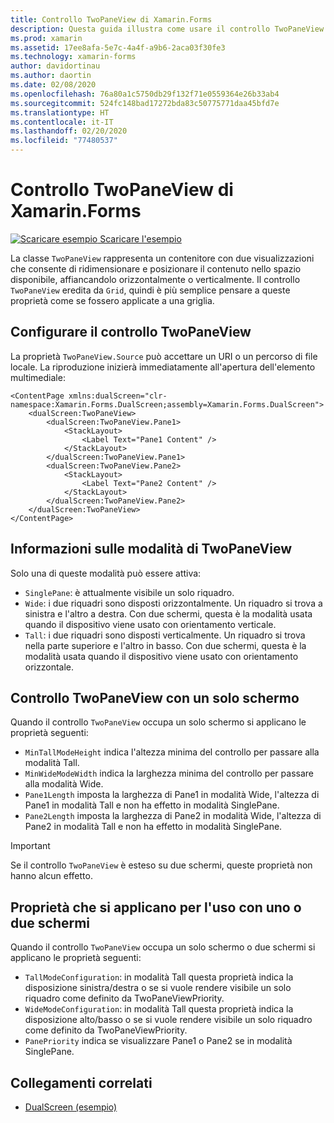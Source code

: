 ```yaml
---
title: Controllo TwoPaneView di Xamarin.Forms
description: Questa guida illustra come usare il controllo TwoPaneView di Xamarin.Forms per ottimizzare l'esperienza delle app per i dispositivi con doppio schermo, ad esempio Surface Duo e Surface Neo.
ms.prod: xamarin
ms.assetid: 17ee8afa-5e7c-4a4f-a9b6-2aca03f30fe3
ms.technology: xamarin-forms
author: davidortinau
ms.author: daortin
ms.date: 02/08/2020
ms.openlocfilehash: 76a80a1c5750db29f132f71e0559364e26b33ab4
ms.sourcegitcommit: 524fc148bad17272bda83c50775771daa45bfd7e
ms.translationtype: HT
ms.contentlocale: it-IT
ms.lasthandoff: 02/20/2020
ms.locfileid: "77480537"
---
```

# <a name="xamarinforms-twopaneview"></a>Controllo TwoPaneView di Xamarin.Forms

[![Scaricare esempio](~/media/shared/download.png) Scaricare l'esempio](https://github.com/xamarin/xamarin-forms-samples/tree/pre-release/UserInterface/DualScreenDemos)

La classe `TwoPaneView` rappresenta un contenitore con due visualizzazioni che consente di ridimensionare e posizionare il contenuto nello spazio disponibile, affiancandolo orizzontalmente o verticalmente. Il controllo `TwoPaneView` eredita da `Grid`, quindi è più semplice pensare a queste proprietà come se fossero applicate a una griglia.

## <a name="set-up-twopaneview"></a>Configurare il controllo TwoPaneView

La proprietà `TwoPaneView.Source` può accettare un URI o un percorso di file locale. La riproduzione inizierà immediatamente all'apertura dell'elemento multimediale:

```xaml
<ContentPage xmlns:dualScreen="clr-namespace:Xamarin.Forms.DualScreen;assembly=Xamarin.Forms.DualScreen">
    <dualScreen:TwoPaneView>
        <dualScreen:TwoPaneView.Pane1>
            <StackLayout>
                <Label Text="Pane1 Content" />
            </StackLayout>
        </dualScreen:TwoPaneView.Pane1>
        <dualScreen:TwoPaneView.Pane2>
            <StackLayout>
                <Label Text="Pane2 Content" />
            </StackLayout>
        </dualScreen:TwoPaneView.Pane2>
    </dualScreen:TwoPaneView>
</ContentPage>
```

## <a name="understand-twopaneview-modes"></a>Informazioni sulle modalità di TwoPaneView

Solo una di queste modalità può essere attiva:

- `SinglePane`: è attualmente visibile un solo riquadro.
- `Wide`: i due riquadri sono disposti orizzontalmente. Un riquadro si trova a sinistra e l'altro a destra. Con due schermi, questa è la modalità usata quando il dispositivo viene usato con orientamento verticale.
- `Tall`: i due riquadri sono disposti verticalmente. Un riquadro si trova nella parte superiore e l'altro in basso. Con due schermi, questa è la modalità usata quando il dispositivo viene usato con orientamento orizzontale.

## <a name="control-twopaneview-when-its-only-on-one-screen"></a>Controllo TwoPaneView con un solo schermo

Quando il controllo `TwoPaneView` occupa un solo schermo si applicano le proprietà seguenti:

- `MinTallModeHeight` indica l'altezza minima del controllo per passare alla modalità Tall.
- `MinWideModeWidth` indica la larghezza minima del controllo per passare alla modalità Wide.
- `Pane1Length` imposta la larghezza di Pane1 in modalità Wide, l'altezza di Pane1 in modalità Tall e non ha effetto in modalità SinglePane.
- `Pane2Length` imposta la larghezza di Pane2 in modalità Wide, l'altezza di Pane2 in modalità Tall e non ha effetto in modalità SinglePane.

> [!IMPORTANT]
> Se il controllo `TwoPaneView` è esteso su due schermi, queste proprietà non hanno alcun effetto.

## <a name="properties-that-apply-when-on-one-screen-or-two"></a>Proprietà che si applicano per l'uso con uno o due schermi

Quando il controllo `TwoPaneView` occupa un solo schermo o due schermi si applicano le proprietà seguenti:

- `TallModeConfiguration`: in modalità Tall questa proprietà indica la disposizione sinistra/destra o se si vuole rendere visibile un solo riquadro come definito da TwoPaneViewPriority.
- `WideModeConfiguration`: in modalità Tall questa proprietà indica la disposizione alto/basso o se si vuole rendere visibile un solo riquadro come definito da TwoPaneViewPriority.
- `PanePriority` indica se visualizzare Pane1 o Pane2 se in modalità SinglePane.

## <a name="related-links"></a>Collegamenti correlati

- [DualScreen (esempio)](https://github.com/xamarin/xamarin-forms-samples/tree/pre-release/UserInterface/DualScreenDemos)
